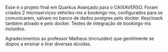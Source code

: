 Esse é o projeto final em Quarkus Avançado para o CAIXAVERSO.
Foram criados 2 microserviços vehicles-ms e bookings-ms, configurados para se comunicarem, salvam no banco de dados postgres pelo docker. Keycloack também ativado e pelo docker.
Testes de integração de bookings-ms incluídos.

Agradecimentos ao professor Matheus (mcruzdev) que gentilmente se dispos a ensinar e tirar diversas dúvidas.
